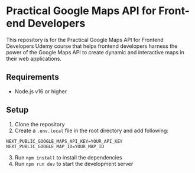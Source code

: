 # Practical Google Maps API for Front-end Developers
This repository is for the Practical Google Maps API for Frontend Developers Udemy course that helps frontend developers harness the power of the Google Maps API to create dynamic and interactive maps in their web applications. 

## Requirements
- Node.js v16 or higher

## Setup
1. Clone the repository
2. Create a `.env.local` file in the root directory and add following:
```
NEXT_PUBLIC_GOOGLE_MAPS_API_KEY=YOUR_API_KEY
NEXT_PUBLIC_GOOGLE_MAP_ID=YOUR_MAP_ID
```
3. Run `npm install` to install the dependencies
4. Run `npm run dev` to start the development server

